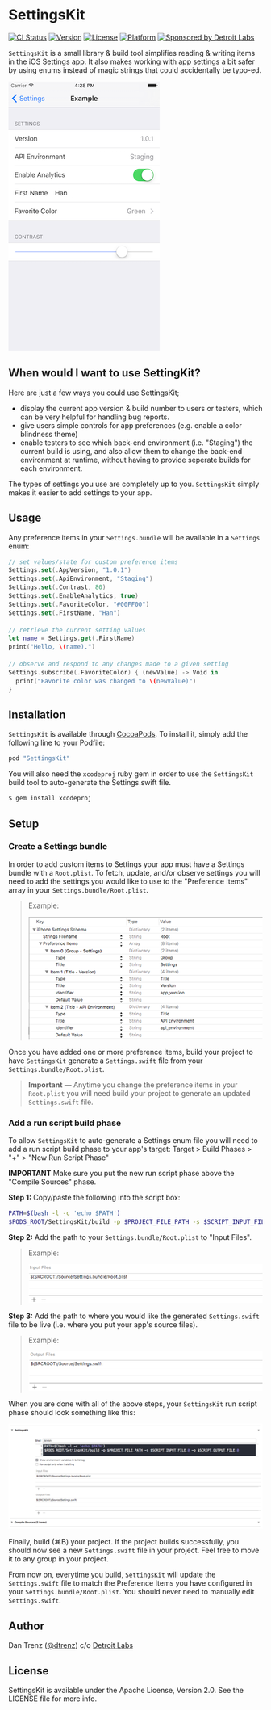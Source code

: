 # SettingsKit

[![CI Status](http://img.shields.io/travis/dtrenz/SettingsKit.svg?style=flat)](https://travis-ci.org/dtrenz/SettingsKit)
[![Version](https://img.shields.io/cocoapods/v/SettingsKit.svg?style=flat)](http://cocoapods.org/pods/SettingsKit)
[![License](https://img.shields.io/cocoapods/l/SettingsKit.svg?style=flat)](http://cocoapods.org/pods/SettingsKit)
[![Platform](https://img.shields.io/cocoapods/p/SettingsKit.svg?style=flat)](http://cocoapods.org/pods/SettingsKit)
[![Sponsored by Detroit Labs](https://img.shields.io/badge/sponsor-Detroit%20Labs-000000.svg?style=flat)](http://www.detroitlabs.com)

`SettingsKit` is a small library & build tool simplifies reading & writing items
in the iOS Settings app. It also makes working with app settings a bit safer by
using enums instead of magic strings that could accidentally be typo-ed.

![Settings Example](Docs/Screenshots/settings.png)


## When would I want to use SettingKit?

Here are just a few ways you could use SettingsKit;
 - display the current app version & build number to users or testers, which can
 be very helpful for handling bug reports.
 - give users simple controls for app preferences (e.g. enable a color blindness theme)
 - enable testers to see which back-end environment (i.e. "Staging") the current
 build is using, and also allow them to change the back-end environment at runtime,
 without having to provide seperate builds for each environment.

The types of settings you use are completely up to you. `SettingsKit` simply
makes it easier to add settings to your app.


## Usage

Any preference items in your `Settings.bundle` will be available in a `Settings`
enum:

```swift
// set values/state for custom preference items
Settings.set(.AppVersion, "1.0.1")
Settings.set(.ApiEnvironment, "Staging")
Settings.set(.Contrast, 80)
Settings.set(.EnableAnalytics, true)
Settings.set(.FavoriteColor, "#00FF00")
Settings.set(.FirstName, "Han")

// retrieve the current setting values
let name = Settings.get(.FirstName)
print("Hello, \(name).")

// observe and respond to any changes made to a given setting
Settings.subscribe(.FavoriteColor) { (newValue) -> Void in
  print("Favorite color was changed to \(newValue)")
}
```


## Installation

`SettingsKit` is available through [CocoaPods](http://cocoapods.org). To install
it, simply add the following line to your Podfile:

```ruby
pod "SettingsKit"
```

You will also need the `xcodeproj` ruby gem in order to use the `SettingsKit`
build tool to auto-generate the Settings.swift file.

```bash
$ gem install xcodeproj
```


## Setup

### Create a Settings bundle
In order to add custom items to Settings your app must have a Settings bundle
with a `Root.plist`. To fetch, update, and/or observe settings you will need to
add the settings you would like to use to the "Preference Items" array in your
`Settings.bundle/Root.plist`.

> Example:
>
> ![Settings.bundle/Root.plist](Docs/Screenshots/setup-root-plist.png)

Once you have added one or more preference items, build your project to have
`SettingsKit` generate a `Settings.swift` file from your `Settings.bundle/Root.plist`.

> **Important** — Anytime you change the preference items in your `Root.plist`
you will need build your project to generate an updated `Settings.swift` file.

### Add a run script build phase
To allow `SettingsKit` to auto-generate a Settings enum file you will need to
add a run script build phase to your app's target: Target > Build Phases > "+" > "New Run Script Phase"

**IMPORTANT** Make sure you put the new run script phase above the "Compile Sources"
phase.

**Step 1:** Copy/paste the following into the script box:

```bash
PATH=$(bash -l -c 'echo $PATH')
$PODS_ROOT/SettingsKit/build -p $PROJECT_FILE_PATH -s $SCRIPT_INPUT_FILE_0 -o $SCRIPT_OUTPUT_FILE_0
```

**Step 2:** Add the path to your `Settings.bundle/Root.plist` to "Input Files".

> Example:
>
> ![Run script: Input files example](Docs/Screenshots/setup-input-file.png)

**Step 3:** Add the path to where you would like the generated `Settings.swift`
file to be live (i.e. where you put your app's source files).

> Example:
>
> ![Run script: Output files example](Docs/Screenshots/setup-output-file.png)

When you are done with all of the above steps, your `SettingsKit` run script
phase should look something like this:

![Run script phase example](Docs/Screenshots/setup-run-script.png)

Finally, build (⌘B) your project. If the project builds successfully, you should
now see a new `Settings.swift` file in your project. Feel free to move it to any
group in your project.

From now on, everytime you build, `SettingsKit` will update the `Settings.swift`
file to match the Preference Items you have configured in your
`Settings.bundle/Root.plist`. You should never need to manually edit `Settings.swift`.


## Author

Dan Trenz ([@dtrenz](http://www.twitter.com/dtrenz)) c/o [Detroit Labs](http://www.detroitlabs.com)


## License

SettingsKit is available under the Apache License, Version 2.0. See the LICENSE file for more info.
